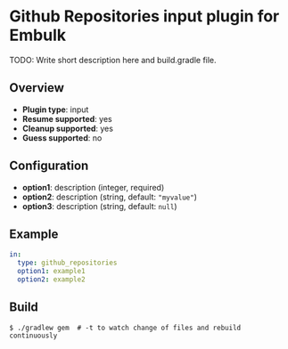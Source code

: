 # Github Repositories input plugin for Embulk

TODO: Write short description here and build.gradle file.

## Overview

* **Plugin type**: input
* **Resume supported**: yes
* **Cleanup supported**: yes
* **Guess supported**: no

## Configuration

- **option1**: description (integer, required)
- **option2**: description (string, default: `"myvalue"`)
- **option3**: description (string, default: `null`)

## Example

```yaml
in:
  type: github_repositories
  option1: example1
  option2: example2
```


## Build

```
$ ./gradlew gem  # -t to watch change of files and rebuild continuously
```

